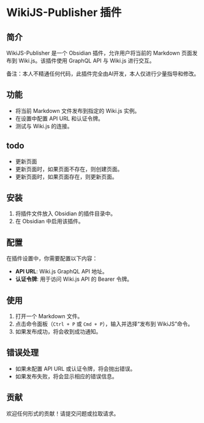 # WikiJS-Publisher 插件

## 简介

WikiJS-Publisher 是一个 Obsidian 插件，允许用户将当前的 Markdown 页面发布到 Wiki.js。该插件使用 GraphQL API 与 Wiki.js 进行交互。

备注：本人不精通任何代码，此插件完全由AI开发，本人仅进行少量指导和修改。


## 功能

- 将当前 Markdown 文件发布到指定的 Wiki.js 实例。
- 在设置中配置 API URL 和认证令牌。
- 测试与 Wiki.js 的连接。

## todo

- 更新页面
- 更新页面时，如果页面不存在，则创建页面。
- 更新页面时，如果页面存在，则更新页面。

## 安装

1. 将插件文件放入 Obsidian 的插件目录中。
2. 在 Obsidian 中启用该插件。

## 配置

在插件设置中，你需要配置以下内容：

- **API URL**: Wiki.js GraphQL API 地址。
- **认证令牌**: 用于访问 Wiki.js API 的 Bearer 令牌。

## 使用

1. 打开一个 Markdown 文件。
2. 点击命令面板（`Ctrl + P` 或 `Cmd + P`），输入并选择“发布到 WikiJS”命令。
3. 如果发布成功，将会收到成功通知。

## 错误处理

- 如果未配置 API URL 或认证令牌，将会抛出错误。
- 如果发布失败，将会显示相应的错误信息。

## 贡献

欢迎任何形式的贡献！请提交问题或拉取请求。

